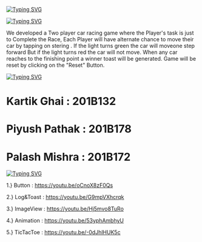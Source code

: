 [![Typing SVG](https://readme-typing-svg.herokuapp.com?size=40&color=4C8AF7&lines=Two+Player+Car+Race+Game+%5BAndroid%5D)](https://git.io/typing-svg)

[![Typing SVG](https://readme-typing-svg.herokuapp.com?lines=Project+Description)](https://git.io/typing-svg)

We developed a Two player car racing game where the Player's task is just to Complete the  Race,
Each Player will have alternate chance to move their car by tapping on stering .
If the light turns green the car will moveone step forward But if the light turns red the car will not move.
When any car reaches to the finishing point a winner toast will be generated. 
Game will be reset by clicking on the "Reset" Button.

[![Typing SVG](https://readme-typing-svg.herokuapp.com?color=49F750&lines=Contributors)](https://git.io/typing-svg)

# Kartik Ghai   : 201B132
# Piyush Pathak : 201B178
# Palash Mishra : 201B172

[![Typing SVG](https://readme-typing-svg.herokuapp.com?color=F72118&lines=References)](https://git.io/typing-svg)

1.} Button     : https://youtu.be/oCnoX8zF0Qs

2.} Log&Toast  : https://youtu.be/G9mpVXhcrqk

3.} ImageView  : https://youtu.be/Hj5mvo8TuRo

4.} Animation  : https://youtu.be/53yphAmbhyU

5.} TicTacToe  : https://youtu.be/-0dJhlHUK5c
